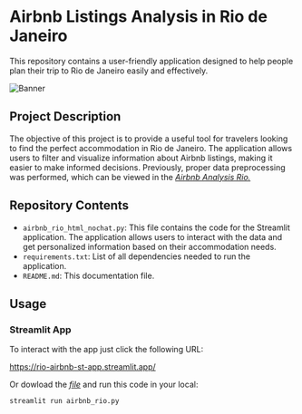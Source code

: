 # Airbnb Listings Analysis in Rio de Janeiro

This repository contains a user-friendly application designed to help people plan their trip to Rio de Janeiro easily and effectively. 

![Banner](https://images.adsttc.com/media/images/6449/6c61/2def/3401/7a85/1139/slideshow/a-historia-do-calcadao-de-copacabana_3.jpg?1682533486)

## Project Description

The objective of this project is to provide a useful tool for travelers looking to find the perfect accommodation in Rio de Janeiro. The application allows users to filter and visualize information about Airbnb listings, making it easier to make informed decisions. Previously, proper data preprocessing was performed, which can be viewed in the [_Airbnb Analysis Rio._](https://github.com/marbenitez/airbnb-rio-analysis-nb.ipynb)

## Repository Contents

- `airbnb_rio_html_nochat.py`: This file contains the code for the Streamlit application. The application allows users to interact with the data and get personalized information based on their accommodation needs.
- `requirements.txt`: List of all dependencies needed to run the application.
- `README.md`: This documentation file.

## Usage

### Streamlit App

To interact with the app just click the following URL: 

https://rio-airbnb-st-app.streamlit.app/

Or dowload the [_file_](https://github.com/MarBenitez/airbnb-rio-streamlit-app/blob/main/airbnb_rio.py) and run this code in your local:

```sh
streamlit run airbnb_rio.py
